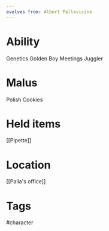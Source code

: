```yaml
---
evolves from: Albert Pallevicine
---
```

# Ability

Genetics Golden Boy
Meetings Juggler

# Malus

Polish Cookies

# Held items

[[Pipette]]

# Location

[[Palla's office]]
# Tags

#character 